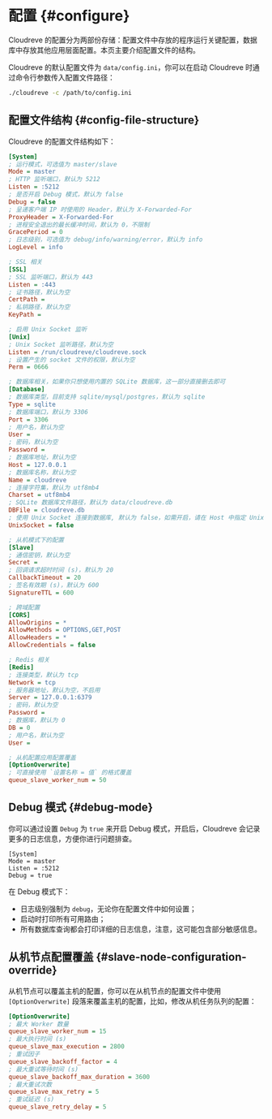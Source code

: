 # 配置 {#configure}

Cloudreve 的配置分为两部份存储：配置文件中存放的程序运行关键配置，数据库中存放其他应用层面配置。本页主要介绍配置文件的结构。

Cloudreve 的默认配置文件为 `data/config.ini`，你可以在启动 Cloudreve 时通过命令行参数传入配置文件路径：

```bash
./cloudreve -c /path/to/config.ini
```

## 配置文件结构 {#config-file-structure}

Cloudreve 的配置文件结构如下：

```ini
[System]
; 运行模式，可选值为 master/slave
Mode = master
; HTTP 监听端口，默认为 5212
Listen = :5212
; 是否开启 Debug 模式，默认为 false
Debug = false
; 呈递客户端 IP 时使用的 Header，默认为 X-Forwarded-For
ProxyHeader = X-Forwarded-For
; 进程安全退出的最长缓冲时间，默认为 0，不限制
GracePeriod = 0
; 日志级别，可选值为 debug/info/warning/error，默认为 info
LogLevel = info

; SSL 相关
[SSL]
; SSL 监听端口，默认为 443
Listen = :443
; 证书路径，默认为空
CertPath =
; 私钥路径，默认为空
KeyPath =

; 启用 Unix Socket 监听
[Unix]
; Unix Socket 监听路径，默认为空
Listen = /run/cloudreve/cloudreve.sock
; 设置产生的 socket 文件的权限，默认为空
Perm = 0666

; 数据库相关，如果你只想使用内置的 SQLite 数据库，这一部分直接删去即可
[Database]
; 数据库类型，目前支持 sqlite/mysql/postgres，默认为 sqlite
Type = sqlite
; 数据库端口，默认为 3306
Port = 3306
; 用户名，默认为空
User =
; 密码，默认为空
Password =
; 数据库地址，默认为空
Host = 127.0.0.1
; 数据库名称，默认为空
Name = cloudreve
; 连接字符集，默认为 utf8mb4
Charset = utf8mb4
; SQLite 数据库文件路径，默认为 data/cloudreve.db
DBFile = cloudreve.db
; 使用 Unix Socket 连接到数据库, 默认为 false，如需开启，请在 Host 中指定 Unix Socket 路径
UnixSocket = false

; 从机模式下的配置
[Slave]
; 通信密钥，默认为空
Secret =
; 回调请求超时时间 (s)，默认为 20
CallbackTimeout = 20
; 签名有效期 (s)，默认为 600
SignatureTTL = 600

; 跨域配置
[CORS]
AllowOrigins = *
AllowMethods = OPTIONS,GET,POST
AllowHeaders = *
AllowCredentials = false

; Redis 相关
[Redis]
; 连接类型，默认为 tcp
Network = tcp
; 服务器地址，默认为空，不启用
Server = 127.0.0.1:6379
; 密码，默认为空
Password =
; 数据库，默认为 0
DB = 0
; 用户名，默认为空
User =

; 从机配置应用配置覆盖
[OptionOverwrite]
; 可直接使用 `设置名称 = 值` 的格式覆盖
queue_slave_worker_num = 50
```

## Debug 模式 {#debug-mode}

你可以通过设置 `Debug` 为 `true` 来开启 Debug 模式，开启后，Cloudreve 会记录更多的日志信息，方便你进行问题排查。

```ini{4}
[System]
Mode = master
Listen = :5212
Debug = true
```

在 Debug 模式下：

- 日志级别强制为 `debug`，无论你在配置文件中如何设置；
- 启动时打印所有可用路由；
- 所有数据库查询都会打印详细的日志信息，注意，这可能包含部分敏感信息。

## 从机节点配置覆盖 {#slave-node-configuration-override}

从机节点可以覆盖主机的配置，你可以在从机节点的配置文件中使用 `[OptionOverwrite]` 段落来覆盖主机的配置，比如，修改从机任务队列的配置：

```ini
[OptionOverwrite]
; 最大 Worker 数量
queue_slave_worker_num = 15
; 最大执行时间 (s)
queue_slave_max_execution = 2800
; 重试因子
queue_slave_backoff_factor = 4
; 最大重试等待时间 (s)
queue_slave_backoff_max_duration = 3600
; 最大重试次数
queue_slave_max_retry = 5
; 重试延迟 (s)
queue_slave_retry_delay = 5
```
